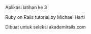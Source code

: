 Aplikasi latihan ke 3

Ruby on Rails tutorial by Michael Hartl

Dibuat untuk seleksi akademirails.com
